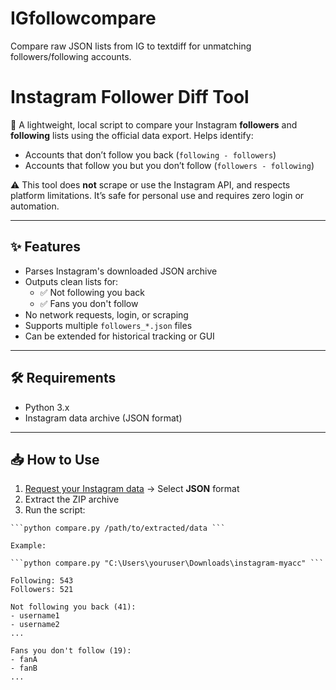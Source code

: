 # IGfollowcompare
Compare raw JSON lists from IG to textdiff for unmatching followers/following accounts.

# Instagram Follower Diff Tool

🧭 A lightweight, local script to compare your Instagram **followers** and **following** lists using the official data export. Helps identify:

- Accounts that don’t follow you back (`following - followers`)
- Accounts that follow you but you don’t follow (`followers - following`)

⚠️ This tool does **not** scrape or use the Instagram API, and respects platform limitations. It’s safe for personal use and requires zero login or automation.

---

## ✨ Features

- Parses Instagram's downloaded JSON archive
- Outputs clean lists for:
  - ✅ Not following you back
  - ✅ Fans you don't follow
- No network requests, login, or scraping
- Supports multiple `followers_*.json` files
- Can be extended for historical tracking or GUI

---

## 🛠 Requirements

- Python 3.x
- Instagram data archive (JSON format)

---

## 📥 How to Use

1. [Request your Instagram data](https://www.instagram.com/download/request/) → Select **JSON** format
2. Extract the ZIP archive
3. Run the script:

```
```python compare.py /path/to/extracted/data ```

Example:

```python compare.py "C:\Users\youruser\Downloads\instagram-myacc" ```

Following: 543
Followers: 521

Not following you back (41):
- username1
- username2
...

Fans you don't follow (19):
- fanA
- fanB
...